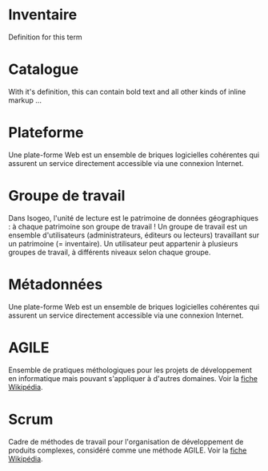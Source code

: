 # Inventaire
Definition for this term

# Catalogue
With it's definition, this can contain bold text and all other kinds of inline markup ...

# Plateforme
Une plate-forme Web est un ensemble de briques logicielles cohérentes qui assurent un service directement accessible via une connexion Internet.

# Groupe de travail
Dans Isogeo, l'unité de lecture est le patrimoine de données géographiques : à chaque patrimoine son groupe de travail ! Un groupe de travail est un ensemble d'utilisateurs (administrateurs, éditeurs ou lecteurs) travaillant sur un patrimoine (= inventaire). Un utilisateur peut appartenir à plusieurs groupes de travail, à différents niveaux selon chaque groupe.

# Métadonnées
Une plate-forme Web est un ensemble de briques logicielles cohérentes qui assurent un service directement accessible via une connexion Internet.

# AGILE
Ensemble de pratiques méthologiques pour les projets de développement en informatique mais pouvant s'appliquer à d'autres domaines. Voir la [fiche Wikipédia](http://fr.wikipedia.org/wiki/M%C3%A9thode_agile).

# Scrum
Cadre de méthodes de travail pour l'organisation de développement de produits complexes, considéré comme une méthode AGILE. Voir la [fiche Wikipédia](http://fr.wikipedia.org/wiki/Scrum_%28m%C3%A9thode%29).
